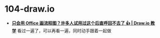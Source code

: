 # 104-draw.io

- **[只会用 Office 画流程图？许多人试用过这个后直呼回不去了 👍 | Draw.io 教学](https://www.bilibili.com/video/BV1Tu411U7v7/)** 看过一遍了，可以再看一遍，同时动手跟着一起做